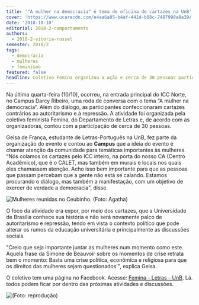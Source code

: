 ```yaml
---
title: '"A mulher na democracia" é tema de oficina de cartazes na UnB'
cover: 'https://www.ucarecdn.com/e4aa6a85-b4af-441d-b88c-7487998a8a39/'
date: '2018-10-10'
editorial: 2018-2-comportamento
authors:
  - 2018-2-vitoria-russel
semester: 2018/2
tags:
  - democracia
  - mulheres
  - feminismo
featured: false
headline: Coletivo Femina organizou a ação e cerca de 30 pessoas participaram
---
```

Na última quarta-feira (10/10), ocorreu, na entrada principal do ICC Norte, no Campus Darcy Ribeiro, uma roda de conversa com o tema “A mulher na democracia”. Além do diálogo, as participantes confeccionaram cartazes contrários ao autoritarismo e à repressão. A atividade foi organizada pela coletivo feminista Femina, do Departamento de Letras e, de acordo com as organizadoras, contou com a participação de cerca de 30 pessoas.

Geisa de França, estudante de Letras-Português na UnB, fez parte da organização do evento e contou ao **Campus** que a ideia do evento é chamar atenção da comunidade para temáticas importantes às mulheres. “Nós colamos os cartazes pelo ICC inteiro, na porta do nosso CA (Centro Acadêmico), que é o CALET, mas também em murais e locais nos quais eles chamassem atenção. Acho isso bem importante para que as pessoas que passam percebam que a gente não está se calando. Estamos procurando o diálogo, mas também a manifestação, com um objetivo de exercer de verdade a democracia", disse.

![Mulheres reunidas no Ceubinho. (Foto: Agatha)](https://www.ucarecdn.com/e4aa6a85-b4af-441d-b88c-7487998a8a39/)

O foco da atividade era expor, por meio dos cartazes, que a Universidade de Brasília conhece sua história e não será novamente palco de autoritarismo e repressão, tendo em vista o contexto político que pode alterar os rumos da educação universitária e principalmente as discussões sociais.

"Creio que seja importante juntar as mulheres num momento como este. Aquela frase da Simone de Beauvoir sobre os momentos de crise retrata bem o momento: Basta uma crise política, econômica e religiosa para que os direitos das mulheres sejam questionados'", explica Geisa.

O coletivo tem uma página no Facebook. Acesse: [Femina - Letras - UnB](https://www.facebook.com/pages/category/Cause/Femina-Letras-UnB-293244118124587/). Lá. todos podem ficar por dentro das próximas atividades e discussões.

![(Foto: reprodução)](https://www.ucarecdn.com/ac284138-db57-4601-a650-13142597739b/)
